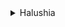 <details>
  <summary>Halushia</summary>
  ![massive image](https://i.shgcdn.com/e090e547-625a-4815-b610-0fb8d12d61a5/-/format/auto/-/preview/3000x3000/-/quality/best/ "massive image")
</details>
